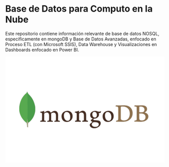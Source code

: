 # Base de Datos para Computo en la Nube

Este repositorio contiene información relevante de base de datos 
NOSQL, especificamente en mongoDB y Base de Datos Avanzadas, enfocado en Proceso ETL (con Microsoft SSIS), Data Warehouse y Visualizaciones en Dashboards enfocado en Power BI.

![MongoDB](./img/mongodb.png)